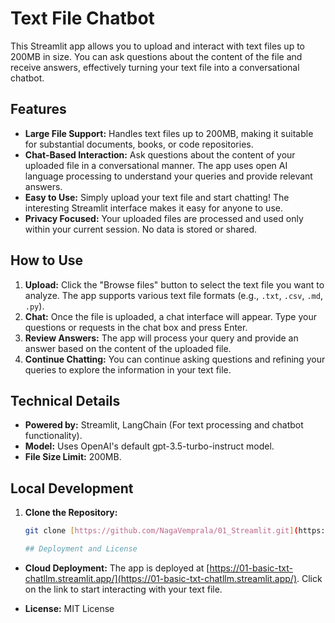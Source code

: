 # Text File Chatbot

This Streamlit app allows you to upload and interact with text files up to 200MB in size.  You can ask questions about the content of the file and receive answers, effectively turning your text file into a conversational chatbot.

## Features

* **Large File Support:** Handles text files up to 200MB, making it suitable for substantial documents, books, or code repositories.
* **Chat-Based Interaction:** Ask questions about the content of your uploaded file in a conversational manner. The app uses open AI language processing to understand your queries and provide relevant answers.
* **Easy to Use:**  Simply upload your text file and start chatting!  The interesting Streamlit interface makes it easy for anyone to use.
* **Privacy Focused:** Your uploaded files are processed and used only within your current session.  No data is stored or shared.  

## How to Use

1. **Upload:**  Click the "Browse files" button to select the text file you want to analyze.  The app supports various text file formats (e.g., `.txt`, `.csv`, `.md`, `.py`).
2. **Chat:** Once the file is uploaded, a chat interface will appear. Type your questions or requests in the chat box and press Enter.
3. **Review Answers:** The app will process your query and provide an answer based on the content of the uploaded file.
4. **Continue Chatting:** You can continue asking questions and refining your queries to explore the information in your text file.

## Technical Details 

* **Powered by:**  Streamlit, LangChain (For text processing and chatbot functionality).
* **Model:**  Uses OpenAI's default gpt-3.5-turbo-instruct model.
* **File Size Limit:** 200MB.

## Local Development

1. **Clone the Repository:**
   ```bash
   git clone [https://github.com/NagaVemprala/01_Streamlit.git](https://github.com/NagaVemprala/01_Streamlit.git)

   ## Deployment and License

* **Cloud Deployment:** The app is deployed at [https://01-basic-txt-chatllm.streamlit.app/](https://01-basic-txt-chatllm.streamlit.app/). Click on the link to start interacting with your text file.

* **License:** MIT License